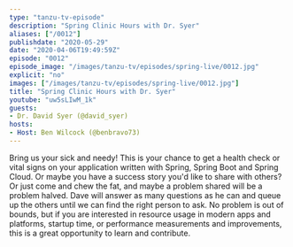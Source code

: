 ```yaml
---
type: "tanzu-tv-episode"
description: "Spring Clinic Hours with Dr. Syer"
aliases: ["/0012"]
publishdate: "2020-05-29"
date: "2020-04-06T19:49:59Z"
episode: "0012"
episode_image: "/images/tanzu-tv/episodes/spring-live/0012.jpg"
explicit: "no"
images: ["/images/tanzu-tv/episodes/spring-live/0012.jpg"]
title: "Spring Clinic Hours with Dr. Syer"
youtube: "uw5sLIwM_1k"
guests: 
- Dr. David Syer (@david_syer)
hosts: 
- Host: Ben Wilcock (@benbravo73)
---
```


Bring us your sick and needy! This is your chance to get a health check or vital signs on your application written with Spring, Spring Boot and Spring Cloud. Or maybe you have a success story you'd like to share with others? Or just come and chew the fat, and maybe a problem shared will be a problem halved. Dave will answer as many questions as he can and queue up the others until we can find the right person to ask. No problem is out of bounds, but if you are interested in resource usage in modern apps and platforms, startup time, or performance measurements and improvements, this is a great opportunity to learn and contribute.



